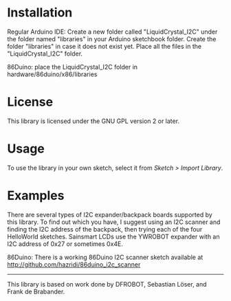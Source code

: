 # Installation #
Regular Arduino IDE:
Create a new folder called "LiquidCrystal_I2C" under the folder named "libraries" in your Arduino sketchbook folder.
Create the folder "libraries" in case it does not exist yet. Place all the files in the "LiquidCrystal_I2C" folder.

86Duino: place the LiquidCrystal_I2C folder in hardware/86duino/x86/libraries

# License #
This library is licensed under the GNU GPL version 2 or later.

# Usage #
To use the library in your own sketch, select it from *Sketch > Import Library*.

# Examples #
There are several types of I2C expander/backpack boards supported by this library. To find out which you have, I suggest
using an I2C scanner and finding the I2C address of the backpack, then trying each of the four HelloWorld sketches.
Sainsmart LCDs use the YWROBOT expander with an I2C address of 0x27 or sometimes 0x4E.

86Duino: There is a working 86Duino I2C scanner sketch available at http://github.com/hazridi/86duino_i2c_scanner

-------------------------------------------------------------------------------------------------------------------
This library is based on work done by DFROBOT, Sebastian Löser, and Frank de Brabander.
